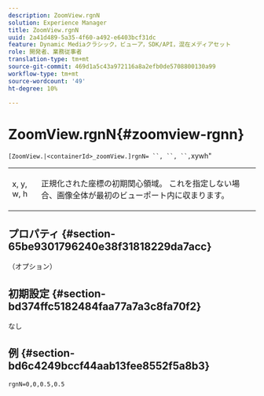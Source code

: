 ```yaml
---
description: ZoomView.rgnN
solution: Experience Manager
title: ZoomView.rgnN
uuid: 2a41d489-5a35-4f60-a492-e6403bcf31dc
feature: Dynamic Mediaクラシック，ビューア，SDK/API，混在メディアセット
role: 開発者、業務従事者
translation-type: tm+mt
source-git-commit: 469d1a5c43a972116a8a2efb0de5708800130a99
workflow-type: tm+mt
source-wordcount: '49'
ht-degree: 10%

---
```



# ZoomView.rgnN{#zoomview-rgnn}

` [ZoomView.|<containerId>_zoomView.]rgnN= ``, ``, ``, `xywh&quot;

<table id="table_DEA0A957BC624857B7C0A88DC75DE025"> 
 <tbody> 
  <tr> 
   <td colname="col1"> <p> <span class="codeph"> x</span>,<span class="codeph"> y</span>,<span class="codeph"> w</span>,<span class="codeph"> h</span> </p> </td> 
   <td colname="col2"> <p> 正規化された座標の初期関心領域。 これを指定しない場合、画像全体が最初のビューポート内に収まります。 </p> </td> 
  </tr> 
 </tbody> 
</table>

## プロパティ {#section-65be9301796240e38f31818229da7acc}

（オプション）

## 初期設定 {#section-bd374ffc5182484faa77a7a3c8fa70f2}

なし

## 例 {#section-bd6c4249bccf44aab13fee8552f5a8b3}

`rgnN=0,0,0.5,0.5`
